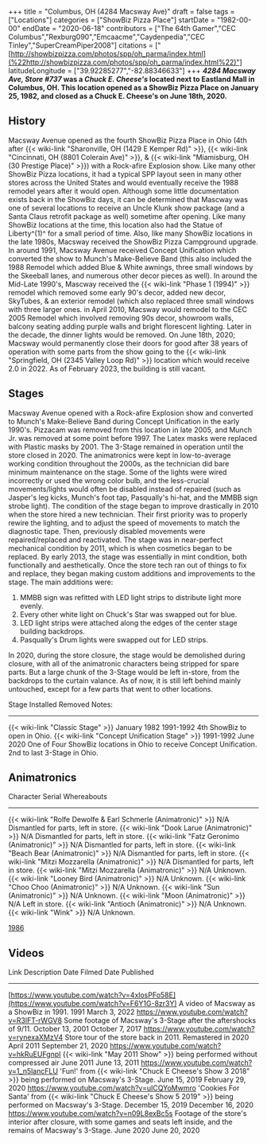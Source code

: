 +++
title = "Columbus, OH (4284 Macsway Ave)"
draft = false
tags = ["Locations"]
categories = ["ShowBiz Pizza Place"]
startDate = "1982-00-00"
endDate = "2020-06-18"
contributors = ["The 64th Gamer","CEC Columbus","Rexburg090","Emcaacme","Caydenpedia","CEC Tinley","SuperCreamPiper2008"]
citations = ["[http://showbizpizza.com/photos/spp/oh_parma/index.html](%22http://showbizpizza.com/photos/spp/oh_parma/index.html%22)"]
latitudeLongitude = ["39.92285277","-82.88346633"]
+++
***4284 Macsway Ave, Store #737* was a *Chuck E. Cheese's* located next to Eastland Mall in Columbus, OH.
This location opened as a ShowBiz Pizza Place on January 25, 1982, and closed as a Chuck E. Cheese's on June 18th, 2020.**

## History

Macsway Avenue opened as the fourth ShowBiz Pizza Place in Ohio (4th after {{< wiki-link "Sharonville, OH (1429 E Kemper Rd)" >}}, {{< wiki-link "Cincinnati, OH (8801 Colerain Ave)" >}}, & {{< wiki-link "Miamisburg, OH (30 Prestige Place)" >}}) with a Rock-afire Explosion show. Like many other ShowBiz Pizza locations, it had a typical SPP layout seen in many other stores across the United States and would eventually receive the 1988 remodel years after it would open. Although some little documentation exists back in the ShowBiz days, it can be determined that Mascway was one of several locations to receive an Uncle Klunk show package (and a Santa Claus retrofit package as well) sometime after opening. Like many ShowBiz locations at the time, this location also had the Statue of Liberty^(1)^ for a small period of time. Also, like many ShowBiz locations in the late 1980s, Macsway received the ShowBiz Pizza Campground upgrade.
In around 1991, Macsway Avenue received Concept Unification which converted the show to Munch's Make-Believe Band (this also included the 1988 Remodel which added Blue & White awnings, three small windows by the Skeeball lanes, and numerous other decor pieces as well). In around the Mid-Late 1990's, Mascway received the {{< wiki-link "Phase 1 (1994)" >}} remodel which removed some early 90's decor, added new decor, SkyTubes, & an exterior remodel (which also replaced three small windows with three larger ones.
in April 2010, Macsway would remodel to the CEC 2005 Remodel which involved removing 90s decor, showroom walls, balcony seating adding purple walls and bright florescent lighting. Later in the decade, the dinner lights would be removed.
On June 18th, 2020; Macsway would permanently close their doors for good after 38 years of operation with some parts from the show going to the {{< wiki-link "Springfield, OH (2345 Valley Loop Rd)" >}} location which would receive 2.0 in 2022.
As of February 2023, the building is still vacant.

## Stages

Macsway Avenue opened with a Rock-afire Explosion show and converted to Munch's Make-Believe Band during Concept Unification in the early 1990's. Pizzacam was removed from this location in late 2005, and Munch Jr. was removed at some point before 1997. The Latex masks were replaced with Plastic masks by 2001. The 3-Stage remained in operation until the store closed in 2020.
The animatronics were kept in low-to-average working condition throughout the 2000s, as the technician did bare minimum maintenance on the stage. Some of the lights were wired incorrectly or used the wrong color bulb, and the less-crucial movements/lights would often be disabled instead of repaired (such as Jasper's leg kicks, Munch's foot tap, Pasqually's hi-hat, and the MMBB sign strobe light).
The condition of the stage began to improve drastically in 2010 when the store hired a new technician. Their first priority was to properly rewire the lighting, and to adjust the speed of movements to match the diagnostic tape. Then, previously disabled movements were repaired/replaced and reactivated. The stage was in near-perfect mechanical condition by 2011, which is when cosmetics began to be replaced. By early 2013, the stage was essentially in mint condition, both functionally and aesthetically.
Once the store tech ran out of things to fix and replace, they began making custom additions and improvements to the stage. The main additions were:

1.  MMBB sign was refitted with LED light strips to distribute light more evenly.
2.  Every other white light on Chuck's Star was swapped out for blue.
3.  LED light strips were attached along the edges of the center stage building backdrops.
4.  Pasqually's Drum lights were swapped out for LED strips.

In 2020, during the store closure, the stage would be demolished during closure, with all of the animatronic characters being stripped for spare parts. But a large chunk of the 3-Stage would be left in-store, from the backdrops to the curtain valance. As of now, it is still left behind mainly untouched, except for a few parts that went to other locations.

  Stage                                               Installed      Removed     Notes:
  --------------------------------------------------- -------------- ----------- ----------------------------------------------------------------------------------------------------
  {{< wiki-link "Classic Stage" >}}               January 1982   1991-1992   4th ShowBiz to open in Ohio.
  {{< wiki-link "Concept Unification Stage" >}}   1991-1992      June 2020   One of Four ShowBiz locations in Ohio to receive Concept Unification. 2nd to last 3-Stage in Ohio.

## Animatronics

  Character                                                             Serial   Whereabouts
  --------------------------------------------------------------------- -------- --------------------------------------
  {{< wiki-link "Rolfe Dewolfe & Earl Schmerle (Animatronic)" >}}   N/A      Dismantled for parts, left in store.
  {{< wiki-link "Dook Larue (Animatronic)" >}}                      N/A      Dismantled for parts, left in store.
  {{< wiki-link "Fatz Geronimo (Animatronic)" >}}                   N/A      Dismantled for parts, left in store.
  {{< wiki-link "Beach Bear (Animatronic)" >}}                      N/A      Dismantled for parts, left in store.
  {{< wiki-link "Mitzi Mozzarella (Animatronic)" >}}                N/A      Dismantled for parts, left in store.
  {{< wiki-link "Mitzi Mozzarella (Animatronic)" >}}                N/A      Unknown.
  {{< wiki-link "Looney Bird (Animatronic)" >}}                     N/A      Unknown.
  {{< wiki-link "Choo Choo (Animatronic)" >}}                       N/A      Unknown.
  {{< wiki-link "Sun (Animatronic)" >}}                             N/A      Unknown.
  {{< wiki-link "Moon (Animatronic)" >}}                            N/A      Left in store.
  {{< wiki-link "Antioch (Animatronic)" >}}                         N/A      Unknown.
  {{< wiki-link "Wink" >}}                                          N/A      Unknown.

[1986](http://showbizpizza.com/photos/spp/oh_parma/index.html)

## Videos

  Link                                                                                         Description                                                                                                                     Date Filmed         Date Published
  -------------------------------------------------------------------------------------------- ------------------------------------------------------------------------------------------------------------------------------- ------------------- --------------------
  [https://www.youtube.com/watch?v=4xlosPFo58E](https://www.youtube.com/watch?v=F6Y1G-8zr3Y)   A video of Macsway as a ShowBiz in 1991.                                                                                        1991                March 3, 2022
  https://www.youtube.com/watch?v=R3lFT-rWGV8                                                  Some footage of Macsway's 3-Stage after the aftershocks of 9/11.                                                               October 13, 2001    October 7, 2017
  https://www.youtube.com/watch?v=rynexaXMzV4                                                  Store tour of the store back in 2011. Remastered in 2020                                                                        April 2011          September 21, 2020
  https://www.youtube.com/watch?v=hkRuEUFgnpI                                                  {{< wiki-link "May 2011 Show" >}} being performed without compressed air                                                    June 2011           June 13, 2011
  https://www.youtube.com/watch?v=1_n5lancFLU                                                  'Fun!' from {{< wiki-link "Chuck E Cheese's Show 3 2018" >}} being performed on Macsway's 3-Stage.                      June 15, 2019       February 29, 2020
  https://www.youtube.com/watch?v=uICQYoMwmro                                                  'Cookies For Santa' from {{< wiki-link "Chuck E Cheese's Show 5 2019" >}} being performed on Macsway's 3-Stage.         December 15, 2019   December 16, 2020
  https://www.youtube.com/watch?v=n09L8exBc5s                                                  Footage of the store's interior after closure, with some games and seats left inside, and the remains of Macsway's 3-Stage.   June 2020           June 20, 2020
